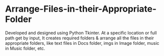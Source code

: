 # Arrange-Files-in-their-Appropriate-Folder
Developed and designed using Python Tkinter.
At a specific location or full path get by input, It creates required folders & arrange all the files in their appropriate folders, like text files in Docs folder, imgs in Image folder, music in Music folder, etc.

